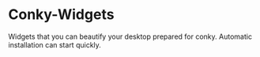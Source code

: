 # Conky-Widgets
Widgets that you can beautify your desktop prepared for conky. Automatic installation can start quickly.
